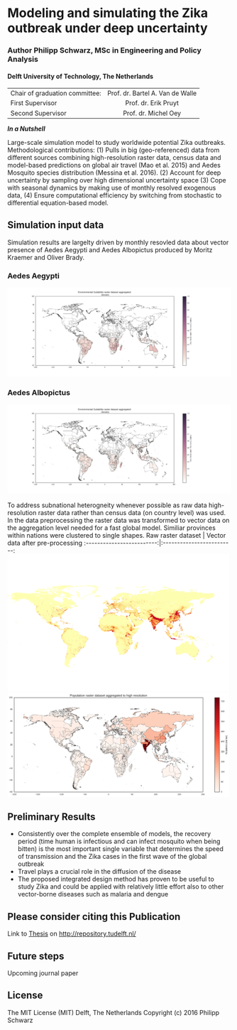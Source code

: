 # Modeling and simulating the Zika outbreak under deep uncertainty

### Author Philipp Schwarz, MSc in Engineering and Policy Analysis
#### Delft University of Technology, The Netherlands
|    |            |
|----------|:-------------:|
| Chair of graduation committee: |  Prof. dr. Bartel A. Van de Walle |
| First Supervisor |  Prof. dr. Erik Pruyt |
| Second Supervisor |  Prof. dr. Michel Oey |

***In a Nutshell*** 

Large-scale simulation model to study worldwide potential Zika outbreaks. 
Methodological contributions: (1) Pulls in big (geo-referenced) data from different sources combining high-resolution raster data, census data and model-based predictions on global air travel (Mao et al. 2015) and Aedes Mosquito species distribution (Messina et al. 2016). (2) Account for deep uncertainty by sampling over high dimensional uncertainty space (3) Cope with seasonal dynamics by making use of monthly resolved exogenous data, (4) Ensure computational efficiency by switching from stochastic to differential equation-based model.

## Simulation input data
Simulation results are largelty driven by monthly resovled data about vector presence of Aedes Aegypti and Aedes Albopictus produced by Moritz Kraemer and Oliver Brady.

### Aedes Aegypti
![](figs/Animation_Aegypti_v2.gif)

### Aedes Albopictus
![](figs/Animation_Albopictus_v2.gif)

To address subnational heterogneity whenever possible as raw data high-resolution raster data rather than census data (on country level) was used. In the data preprocessing the raster data was transformed to vector data on the aggregation level needed for a fast global model. Similiar provinces within nations were clustered to single shapes.
Raw raster dataset         |  Vector data after pre-processing
:-------------------------:|:-------------------------:
<img src="figs/population_raster_data.png" width="500"/> <img src="figs/population_aggregated_low_Res_hig_res.png" width="500"/> 


## Preliminary Results
* Consistently over the complete ensemble of models, the recovery period (time human is infectious and can infect mosquito when being bitten) is the most important single variable that determines the speed of transmission and the Zika cases in the first wave of the global outbreak
* Travel plays a crucial role in the diffusion of the disease 
* The proposed integrated design method has proven to be useful to study Zika and could be applied with relatively little effort also to other vector-borne diseases such as malaria and dengue

## Please consider citing this Publication
Link to [Thesis](uuid:4957df8e-3de1-4b5e-8231-731287a4ede4) on http://repository.tudelft.nl/ 

## Future steps
Upcoming journal paper

## License
The MIT License (MIT)
Delft, The Netherlands
Copyright (c) 2016 Philipp Schwarz

